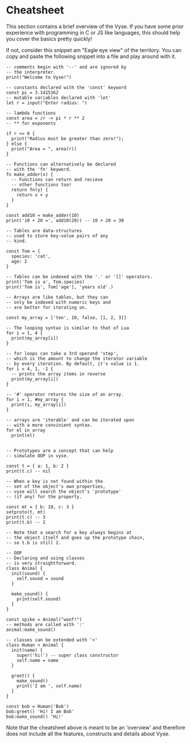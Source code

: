 # Cheatsheet 

This section contains a brief overview of the Vyse. If you have some prior experience with programming in C or JS like languages, this should help you cover the basics pretty quickly!

If not, consider this snippet am "Eagle eye view" of the territory. You can copy and paste the following snippet into a file and play around with it.

```vyse
-- comments begin with '--' and are ignored by 
-- the interpreter.
print("Welcome to Vyse!")

-- constants declared with the 'const' keyword
const pi = 3.1415162
-- mutable variables declared with 'let'
let r = input("Enter radius: ")

-- lambda functions
const area = /r -> pi * r ** 2
-- ** for exponents

if r <= 0 {
  print("Radius must be greater than zero!");
} else {
  print("Area = ", area(r)) 
}

-- Functions can alternatively be declared
-- with the 'fn' keyword.
fn make_adder(x) {
  -- Functions can return and recieve
  -- other functions too!
  return fn(y) {
    return x + y
  } 
}

const add10 = make_adder(10)
print('10 + 20 =', add10(20)) -- 10 + 20 = 30

-- Tables are data-structures
-- used to store key-value pairs of any
-- kind.

const Tom = {
  species: 'cat',
  age: 2
}

-- Tables can be indexed with the '.' or '[]' operators.
print('Tom is a', Tom.species)
print('Tom is', Tom['age'], 'years old'.)

-- Arrays are like tables, but they can
-- only be indexed with numeric keys and
-- are better for iterating on.

const my_array = ['ten', 10, false, [1, 2, 3]]

-- The looping syntax is similar to that of Lua
for i = 1, 4 {
  print(my_array[i])
}

-- for loops can take a 3rd operand 'step',
-- which is the amount to change the iterator variable
-- by every iteration. By default, it's value is 1.
for i = 4, 1, -1 {
  -- prints the array items in reverse
  print(my_array[i])
}

-- '#' operator returns the size of an array.
for i = 1, #my_array {
  print(i, my_array[i])
}

-- arrays are 'iterable' and can be iterated upon
-- with a more convinient syntax.
for el in array 
  print(el)


-- Prototypes are a concept that can help
-- simulate OOP in vyse.

const t = { a: 1, b: 2 }
print(t.c) -- nil

-- When a key is not found within the
-- set of the object's own properties,
-- vyse will search the object's 'prototype'
-- (if any) for the property.

const mt = { b: 10, c: 3 }
setproto(t, mt)
print(t.c) -- 3
print(t.b) -- 2

-- Note that a search for a key always begins at
-- the object itself and goes up the prototype chain,
-- so t.b is still 2.

-- OOP
-- Declaring and using classes
-- is very straightforward.
class Animal {
  init(sound) {
    self.sound = sound
  }

  make_sound() {
    print(self.sound)
  }
}

const spike = Animal("woof!")
-- methods are called with ':'
animal:make_sound()

-- classes can be extended with '<'
class Human < Animal {
  init(name) {
    super('hi!') -- super class constructor
    self.name = name
  }

  greet() {
    make_sound()
    print('I am ', self.name)
  }
}

const bob = Human('Bob')
bob:greet() 'Hi! I am Bob'
bob:make_sound() 'Hi!'

```

Note that the cheatsheet above is meant to be an 'overview' and therefore does not include all the features, constructs and details about Vyse.
